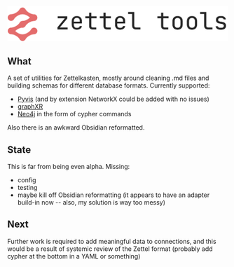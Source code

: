 ![](media/zettel_logo.png)

## What

A set of utilities for Zettelkasten, mostly around cleaning .md files and building schemas for different database formats. Currently supported:

- [Pyvis](https://pyvis.readthedocs.io/en/latest/) (and by extension NetworkX could be added with no issues)
- [graphXR](https://www.kineviz.com/)
- [Neo4j](https://neo4j.com/developer/cypher/) in the form of cypher commands

Also there is an awkward Obsidian reformatted.

## State

This is far from being even alpha. Missing:

- config
- testing
- maybe kill off Obsidian reformatting (it appears to have an adapter build-in now -- also, my solution is way too messy)

## Next

Further work is required to add meaningful data to connections, and this would be a result of systemic review of the Zettel format (probably add cypher at the bottom in a YAML or something)
